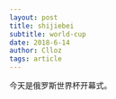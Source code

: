 ```yaml
---  
layout: post  
title: shijiebei
subtitle: world-cup  
date: 2018-6-14  
author: Clloz  
tags: article  
---  
```


今天是俄罗斯世界杯开幕式。